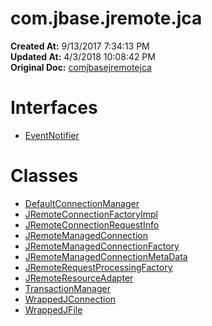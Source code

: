 # com.jbase.jremote.jca

**Created At:** 9/13/2017 7:34:13 PM  
**Updated At:** 4/3/2018 10:08:42 PM  
**Original Doc:** [comjbasejremotejca](https://docs.jbase.com/39719-archive/comjbasejremotejca)  


# Interfaces

- [EventNotifier](./../../jremote/jca/eventnotifier-%28jremote-api%29 "interface in com.jbase.jremote.jca")




# Classes

- [DefaultConnectionManager](./../../jremote/jca/defaultconnectionmanager-%28jremote-api%29 "class in com.jbase.jremote.jca")
- [JRemoteConnectionFactoryImpl](./../../jremote/jca/jremoteconnectionfactoryimpl-%28jremote-api%29 "class in com.jbase.jremote.jca")
- [JRemoteConnectionRequestInfo](./../../jremote/jca/jremoteconnectionrequestinfo-%28jremote-api%29 "class in com.jbase.jremote.jca")
- [JRemoteManagedConnection](./../../jremote/jca/jremotemanagedconnection-%28jremote-api%29 "class in com.jbase.jremote.jca")
- [JRemoteManagedConnectionFactory](./../../jremote/jca/jremotemanagedconnectionfactory-%28jremote---api%29 "class in com.jbase.jremote.jca")
- [JRemoteManagedConnectionMetaData](./../../jremote/jca/jremotemanagedconnectionmetadata-%28jremote---api%29 "class in com.jbase.jremote.jca")
- [JRemoteRequestProcessingFactory](./../../jremote/jca/jremoterequestprocessingfactory-%28jremote---api%29 "class in com.jbase.jremote.jca")
- [JRemoteResourceAdapter](./../../jremote/jca/jremoteresourceadapter-%28jremote-api%29 "class in com.jbase.jremote.jca")
- [TransactionManager](./../../jremote/jca/transactionmanager-%28jremote-api%29 "class in com.jbase.jremote.jca")
- [WrappedJConnection](./../../jremote/jca/wrappedjconnection-%28jremote-api%29 "class in com.jbase.jremote.jca")
- [WrappedJFile](./../../jremote/jca/wrappedjfile-%28jremote-api%29 "class in com.jbase.jremote.jca")

